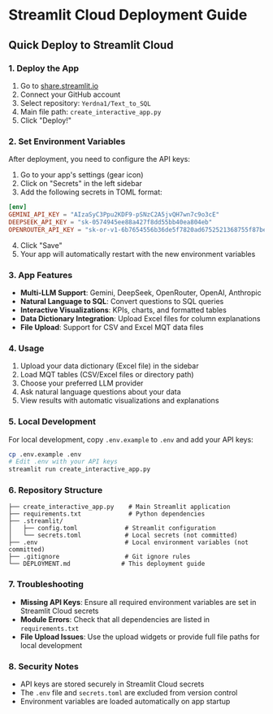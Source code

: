 # Streamlit Cloud Deployment Guide

## Quick Deploy to Streamlit Cloud

### 1. Deploy the App
1. Go to [share.streamlit.io](https://share.streamlit.io)
2. Connect your GitHub account
3. Select repository: `Yerdna1/Text_to_SQL`
4. Main file path: `create_interactive_app.py`
5. Click "Deploy!"

### 2. Set Environment Variables
After deployment, you need to configure the API keys:

1. Go to your app's settings (gear icon)
2. Click on "Secrets" in the left sidebar
3. Add the following secrets in TOML format:

```toml
[env]
GEMINI_API_KEY = "AIzaSyC3Ppu2KDF9-pSNzC2A5jvQH7wn7c9o3cE"
DEEPSEEK_API_KEY = "sk-0574945ee88a427f8dd55bb40ea804eb"
OPENROUTER_API_KEY = "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"
```

4. Click "Save"
5. Your app will automatically restart with the new environment variables

### 3. App Features
- **Multi-LLM Support**: Gemini, DeepSeek, OpenRouter, OpenAI, Anthropic
- **Natural Language to SQL**: Convert questions to SQL queries
- **Interactive Visualizations**: KPIs, charts, and formatted tables
- **Data Dictionary Integration**: Upload Excel files for column explanations
- **File Upload**: Support for CSV and Excel MQT data files

### 4. Usage
1. Upload your data dictionary (Excel file) in the sidebar
2. Load MQT tables (CSV/Excel files or directory path)
3. Choose your preferred LLM provider
4. Ask natural language questions about your data
5. View results with automatic visualizations and explanations

### 5. Local Development
For local development, copy `.env.example` to `.env` and add your API keys:

```bash
cp .env.example .env
# Edit .env with your API keys
streamlit run create_interactive_app.py
```

### 6. Repository Structure
```
├── create_interactive_app.py    # Main Streamlit application
├── requirements.txt             # Python dependencies
├── .streamlit/
│   ├── config.toml             # Streamlit configuration
│   └── secrets.toml            # Local secrets (not committed)
├── .env                        # Local environment variables (not committed)
├── .gitignore                  # Git ignore rules
└── DEPLOYMENT.md              # This deployment guide
```

### 7. Troubleshooting
- **Missing API Keys**: Ensure all required environment variables are set in Streamlit Cloud secrets
- **Module Errors**: Check that all dependencies are listed in `requirements.txt`
- **File Upload Issues**: Use the upload widgets or provide full file paths for local development

### 8. Security Notes
- API keys are stored securely in Streamlit Cloud secrets
- The `.env` file and `secrets.toml` are excluded from version control
- Environment variables are loaded automatically on app startup